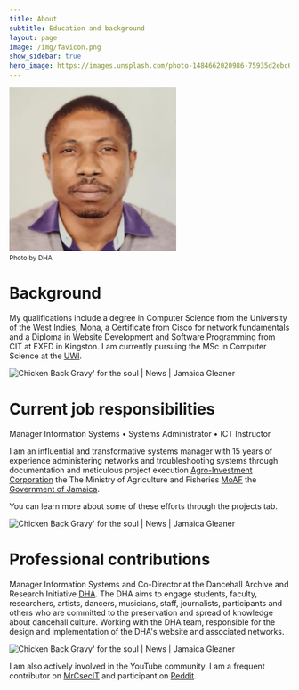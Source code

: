 ```yaml
---
title: About
subtitle: Education and background
layout: page
image: /img/favicon.png
show_sidebar: true
hero_image: https://images.unsplash.com/photo-1484662020986-75935d2ebc66?ixlib=rb-1.2.1&ixid=MnwxMjA3fDB8MHxwaG90by1wYWdlfHx8fGVufDB8fHx8&auto=format&fit=crop&w=870&q=80
---
```


<img src="/img/favicon.png" alt="Bertland Hope Jamaica" width="300"><br/>
<small>Photo by DHA</small>

# Background

My qualifications include a degree in Computer Science from the University of the West Indies, Mona, a Certificate from Cisco for network fundamentals and a Diploma in Website Development and Software Programming from CIT at EXED in Kingston. I am currently pursuing the MSc in Computer Science at the [UWI](https://www.mona.uwi.edu/). 

<img src="https://images.unsplash.com/photo-1568952433726-3896e3881c65?ixlib=rb-1.2.1&ixid=MnwxMjA3fDB8MHxwaG90by1wYWdlfHx8fGVufDB8fHx8&auto=format&fit=crop&w=870&q=80" alt="Chicken Back Gravy' for the soul | News | Jamaica Gleaner" width="600"><br/>

# Current job responsibilities

Manager Information Systems • Systems Administrator • ICT Instructor

I am an influential and transformative systems manager with 15 years of experience administering networks and troubleshooting systems through documentation and meticulous project execution [Agro-Investment Corporation](https://www.agroinvest.gov.jm/) the The Ministry of Agriculture and Fisheries [MoAF](https://www.moa.gov.jm/) the [Government of Jamaica](https://www.gov.jm/).

You can learn more about some of these efforts through the projects tab.

<img src="https://images.unsplash.com/photo-1519389950473-47ba0277781c?ixlib=rb-1.2.1&ixid=MnwxMjA3fDB8MHxwaG90by1wYWdlfHx8fGVufDB8fHx8&auto=format&fit=crop&w=870&q=80" alt="Chicken Back Gravy' for the soul | News | Jamaica Gleaner" width="600"><br/>

# Professional contributions

Manager Information Systems and Co-Director at the Dancehall Archive and Research Initiative [DHA](http://www.dancehallarchive.org/). The DHA aims to engage students, faculty, researchers, artists, dancers, musicians, staff, journalists, participants and others who are committed to the preservation and spread of knowledge about dancehall culture. Working with the DHA team, responsible for the design and implementation of the DHA's website and associated networks.

<img src="https://images.unsplash.com/photo-1580894742597-87bc8789db3d?ixlib=rb-1.2.1&ixid=MnwxMjA3fDB8MHxwaG90by1wYWdlfHx8fGVufDB8fHx8&auto=format&fit=crop&w=870&q=80" alt="Chicken Back Gravy' for the soul | News | Jamaica Gleaner" width="600"><br/>

I am also actively involved in the YouTube community. I am a frequent contributor on [MrCsecIT](https://www.youtube.com/channel/UCaHRQTSDaH5Wf93u6EWpeew) and participant on [Reddit](https://www.reddit.com/user/bertlandh).

